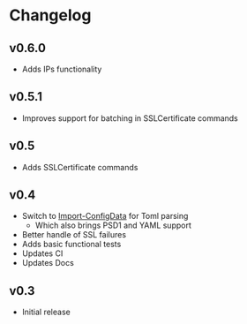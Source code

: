 # Changelog

## v0.6.0

- Adds IPs functionality

## v0.5.1

- Improves support for batching in SSLCertificate commands

## v0.5

- Adds SSLCertificate commands

## v0.4

- Switch to [Import-ConfigData](https://github.com/cdhunt/Import-ConfigData) for Toml parsing
  - Which also brings PSD1 and YAML support
- Better handle of SSL failures
- Adds basic functional tests
- Updates CI
- Updates Docs

## v0.3

- Initial release
